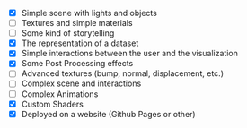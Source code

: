 - [x] Simple scene with lights and objects
- [ ] Textures and simple materials
- [ ] Some kind of storytelling
- [x] The representation of a dataset
- [x] Simple interactions between the user and the visualization
- [x] Some Post Processing effects
- [ ] Advanced textures (bump, normal, displacement, etc.)
- [ ] Complex scene and interactions
- [ ] Complex Animations
- [x] Custom Shaders
- [x] Deployed on a website (Github Pages or other)